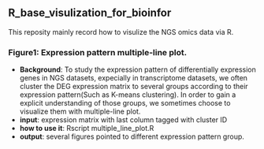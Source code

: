 ## R_base_visulization_for_bioinfor

This reposity mainly record how to visulize the NGS omics data via R. 

### Figure1: Expression pattern multiple-line plot. 

+ **Background**: To study the expression pattern of differentially expression genes in NGS datasets, expecially in transcriptome datasets, we often cluster the DEG expression matrix to several groups according to their expression pattern(Such as K-means clustering). In order to gain a explicit understanding of those groups, we sometimes choose to visualize them with multiple-line plot. 
+ **input**: expression matrix with last column tagged with cluster ID 
+ **how to use it**: Rscript multiple_line_plot.R
+ **output**: several figures pointed to different expression pattern group. 
